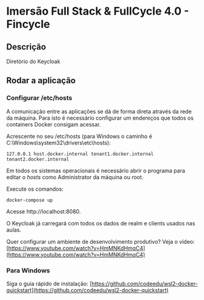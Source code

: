 # Imersão Full Stack & FullCycle 4.0 - Fincycle

## Descrição

Diretório do Keycloak

## Rodar a aplicação

### Configurar /etc/hosts

A comunicação entre as aplicações se dá de forma direta através da rede da máquina.
Para isto é necessário configurar um endereços que todos os containers Docker consigam acessar.

Acrescente no seu /etc/hosts (para Windows o caminho é C:\Windows\system32\drivers\etc\hosts):

```
127.0.0.1 host.docker.internal tenant1.docker.internal tenant2.docker.internal
```

Em todos os sistemas operacionais é necessário abrir o programa para editar o _hosts_ como Administrator da máquina ou root.

Execute os comandos:

```
docker-compose up
```

Acesse http://localhost:8080.

O Keycloak já carregará com todos os dados de realm e clients usados nas aulas.

Quer configurar um ambiente de desenvolvimento produtivo? Veja o vídeo: [https://www.youtube.com/watch?v=HmMNKdHmqC4](https://www.youtube.com/watch?v=HmMNKdHmqC4)

### Para Windows

Siga o guia rápido de instalação: [https://github.com/codeedu/wsl2-docker-quickstart](https://github.com/codeedu/wsl2-docker-quickstart)
